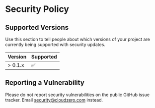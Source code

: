 # Security Policy

## Supported Versions

Use this section to tell people about which versions of your project are
currently being supported with security updates.

| Version | Supported          |
| ------- | ------------------ |
| > 0.1.x | :white_check_mark: |

## Reporting a Vulnerability

Please do not report security vulnerabilities on the public GitHub issue tracker. Email [security@cloudzero.com](mailto:security@cloudzero.com) instead.
